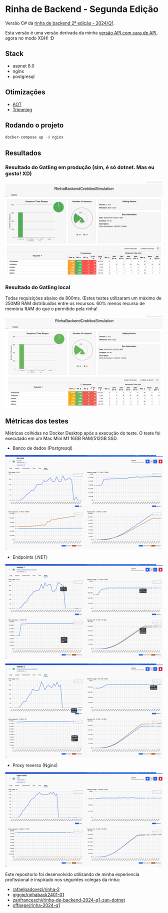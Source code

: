 ﻿# Rinha de Backend - Segunda Edição

Versão C# da [rinha de backend 2ª edição - 2024/Q1](https://github.com/zanfranceschi/rinha-de-backend-2024-q1). 

Esta versão é uma versão derivada da minha [versão API com cara de API](https://github.com/jonathanperis/rinha2-back-end-bora-dale), agora no modo XGH! :D

## Stack

- aspnet 8.0
- nginx
- postgresql

## Otimizações

- [AOT](https://learn.microsoft.com/en-us/dotnet/core/deploying/native-aot)
- [Trimming](https://learn.microsoft.com/en-us/dotnet/core/deploying/trimming/trimming-options?pivots=dotnet-8-0#trimming-framework-library-features)

## Rodando o projeto

```bash
docker-compose up -d nginx
```

## Resultados

### Resultado do Gatling em produção (sim, é só dotnet. Mas eu gosto! XD)

![Gatling-Prod](docs/gatling-prod.png)

### Resultado do Gatling local

Todas requisições abaixo de 800ms. (Estes testes utilizaram um máximo de 250MB RAM distribuidos entre os recursos. 60% menos recurso de memória RAM do que o permitido pela rinha!

![Gatling](docs/gatling.png)

## Métricas dos testes

Métricas colhidas no Docker Desktop após a execução do teste. O teste foi executado em um Mac Mini M1 16GB RAM/512GB SSD.

- Banco de dados (Postgresql)

![Banco de dados](docs/metrica-banco-de-dados.jpeg)

- Endpoints (.NET)

![Endpoint 1 da API](docs/metrica-api-endpoint-1.jpeg)

![Endpoint 1 da API](docs/metrica-api-endpoint-2.jpeg)

- Proxy reverso (Nginx)

![Proxy reverso](docs/metrica-proxy-reverso.jpeg)

Este repositorio foi desenvolvido utilizando de minha experiencia profissional e inspirado nos seguintes colegas da rinha:

- [rafaelpadovezi/rinha-2](https://github.com/rafaelpadovezi/rinha-2)
- [giggio/rinhaback2401-01](https://github.com/giggio/rinhaback2401-01)
- [zanfranceschi/rinha-de-backend-2024-q1-zan-dotnet](https://github.com/zanfranceschi/rinha-de-backend-2024-q1-zan-dotnet)
- [offpepe/rinha-2024-q1](https://github.com/offpepe/rinha-2024-q1)
